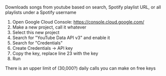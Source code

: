 Downloads songs from youtube based on search, Spotify playlist URL, or all playlists under a Spotify username

1. Open Google Cloud Console: https://console.cloud.google.com/
2. Make a new project, call it whatever
3. Select this new project
4. Search for "YouTube Data API v3" and enable it
5. Search for "Credentials"
6. Create Credentials -> API key
7. Copy the key, replace line 23 with the key
8. Run

There is an upper limit of (30,000?) daily calls you can make on free keys
